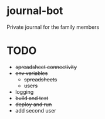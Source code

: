 # journal-bot
Private journal for the family members

# TODO

- ~~spreadsheet connectivity~~
- ~~env variables~~
    - ~~spreadsheets~~
    - ~~users~~
- logging
- ~~build and test~~
- ~~deploy and run~~
- add second user